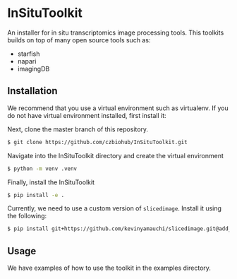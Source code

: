 # InSituToolkit
An installer for in situ transcriptomics image processing tools. This toolkits builds on top of many open source tools such as:
- starfish
- napari
- imagingDB

## Installation
We recommend that you use a virtual environment such as virtualenv. If you do not have virtual environment installed, first install it:

Next, clone the master branch of this repository.
```sh
$ git clone https://github.com/czbiohub/InSituToolkit.git
```
Navigate into the InSituToolkit directory and create the virtual environment
```sh
$ python -m venv .venv
```

Finally, install the InSituToolkit
```sh
$ pip install -e .
```
Currently, we need to use a custom version of `slicedimage`. Install it using the following:
```sh
$ pip install git+https://github.com/kevinyamauchi/slicedimage.git@add_png#egg=slicedimage --force-reinstall
```

## Usage
We have examples of how to use the toolkit in the examples directory.
